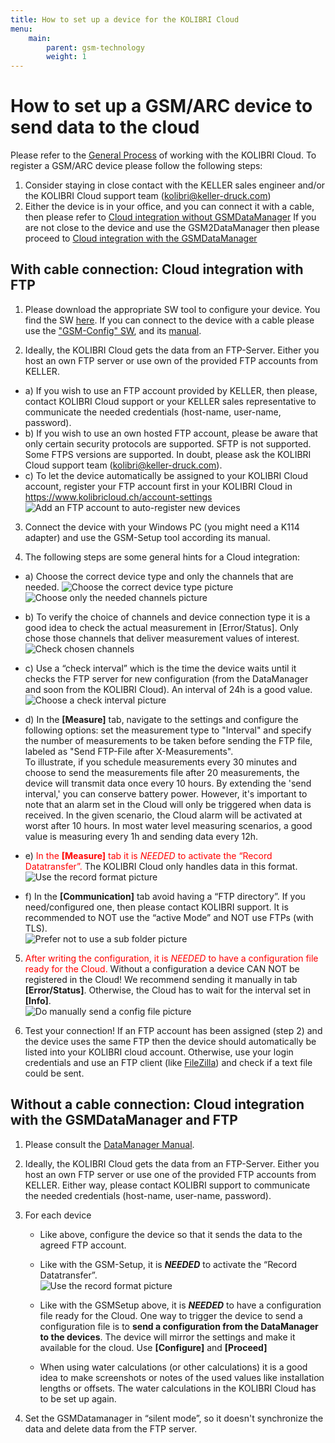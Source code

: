 ```yaml
---
title: How to set up a device for the KOLIBRI Cloud
menu:
    main:
        parent: gsm-technology
        weight: 1
---
```


# How to set up a GSM/ARC device to send data to the cloud

Please refer to the [General Process](https://docs.kolibricloud.ch/overview/process) of working with the KOLIBRI Cloud.
To register a GSM/ARC device please follow the following steps:

1. Consider staying in close contact with the KELLER sales engineer and/or the KOLIBRI Cloud support team (kolibri@keller-druck.com)  
2. Either the device is in your office, and you can connect it with a cable, then please refer to [Cloud integration without GSMDataManager](#cloud-integration-without-gsmdatamanager) If you are not close to the device and use the GSM2DataManager then please proceed to [Cloud integration with the GSMDataManager](#cloud-integration-with-the-gsmdatamanager)

## With cable connection: Cloud integration with FTP

1. Please download the appropriate SW tool to configure your device. You find the SW [here](https://www.keller-druck.com/home_e/paprod_e/software_e.asp). If you can connect to the device with a cable please use the ["GSM-Config" SW](https://www.keller-druck2.ch/swupdate/GSMSetup/GSMSetup.zip), and its [manual](https://www.keller-druck2.ch/swupdate/GSMSetup/manual/man_gsm2_e_en.pdf).

2. Ideally, the KOLIBRI Cloud gets the data from an FTP-Server. Either you host an own FTP server or use own of the provided FTP accounts from KELLER. 

  - a) If you wish to use an FTP account provided by KELLER, then please, contact KOLIBRI Cloud support or your KELLER sales representative to communicate the needed credentials (host-name, user-name, password).
  - b) If you wish to use an own hosted FTP account, please be aware that only certain security protocols are supported. SFTP is not supported. Some FTPS versions are supported. In doubt, please ask the KOLIBRI Cloud support team (kolibri@keller-druck.com).
  - c) To let the device automatically be assigned to your KOLIBRI Cloud account, register your FTP account first in your KOLIBRI Cloud in https://www.kolibricloud.ch/account-settings  
  ![Add an FTP account to auto-register new devices](../add-ftp-account.png "Add a FTP account to auto-register new devices")

3. Connect the device with your Windows PC (you might need a K114 adapter) and use the GSM-Setup tool according its manual.

4. The following steps are some general hints for a Cloud integration:

  - a) Choose the correct device type and only the channels that are needed.
    ![Choose the correct device type picture](../gsmsetup_correcttype.png "Choose the correct device type!") ![Choose only the needed channels picture](../gsmsetup_correctchannels.png "Choose only the needed channels!")  

  - b) To verify the choice of channels and device connection type it is a good idea to check the actual measurement in [Error/Status]. Only chose those channels that deliver measurement values of interest.  
    ![Check chosen channels](../gsmsetup_verifyactivechannels.png "Check chosen channels!")  
    
  - c) Use a “check interval” which is the time the device waits until it checks the FTP server for new configuration (from the DataManager and soon from the KOLIBRI Cloud). An interval of 24h is a good value.
    ![Choose a check interval picture](../gsmsetup_checkinterval.png "Check the interval!")  

  - d) In the **[Measure]** tab, navigate to the settings and configure the following options: set the measurement type to "Interval" and specify the number of measurements to be taken before sending the FTP file, labeled as "Send FTP-File after X-Measurements".   
  To illustrate, if you schedule measurements every 30 minutes and choose to send the measurements file after 20 measurements, the device will transmit data once every 10 hours. By extending the 'send interval,' you can conserve battery power. However, it's important to note that an alarm set in the Cloud will only be triggered when data is received. In the given scenario, the Cloud alarm will be activated at worst after 10 hours. 
In most water level measuring scenarios, a good value is measuring every 1h and sending data every 12h.  

  - e) <span style="color:red">In the **[Measure]** tab it is *NEEDED* to activate the “Record Datatransfer”.</span> The KOLIBRI Cloud only handles data in this format.  
    ![Use the record format picture](../gsmsetup_recordformat.png "Use the record format!")  

  - f) In the **[Communication]** tab avoid having a “FTP directory”. If you need/configured one, then please contact KOLIBRI support. It is recommended to NOT use the “active Mode” and NOT use FTPs (with TLS).  
    ![Prefer not to use a sub folder picture](../gsmsetup_ftpsettings.png "Prefer not to use a sub folder!") 

5. <span style="color:red">After writing the configuration, it is *NEEDED* to have a configuration file ready for the Cloud.</span> Without a configuration a device CAN NOT be registered in the Cloud! We recommend sending it manually in tab **[Error/Status]**. Otherwise, the Cloud has to wait for the interval set in **[Info]**.  
![Do manually send a config file picture](../gsmsetup_sendconfigfile.png "Do manually send a config file!") 


6. Test your connection! If an FTP account has been assigned (step 2) and the device uses the same FTP then the device should automatically be listed into your KOLIBRI cloud account. Otherwise, use your login credentials and use an FTP client (like [FileZilla](https://filezilla-project.org/)) and check if a text file could be sent.  

## Without a cable connection: Cloud integration with the GSMDataManager and FTP

1. Please consult the [DataManager Manual](https://www.keller-druck2.ch/swupdate/InstallerGSM2Datamanager/manual/MAN_Datamanager_EN_en.pdf).

2. Ideally, the KOLIBRI Cloud gets the data from an FTP-Server. Either you host an own FTP server or use one of the provided FTP accounts from KELLER. Either way, please contact KOLIBRI support to communicate the needed credentials (host-name, user-name, password).  

3. For each device  
    - Like above, configure the device so that it sends the data to the agreed FTP account.

    - Like with the GSM-Setup, it is ***NEEDED*** to activate the “Record Datatransfer”.  
    ![Use the record format picture](../datamanager_recordformat.png "Use the record format!")  

    - Like with the GSMSetup above, it is ***NEEDED*** to have a configuration file ready for the Cloud. One way to trigger the device to send a configuration file is to **send a configuration from the DataManager to the devices**. The device will mirror the settings and make it available for the cloud.
    Use **[Configure]** and **[Proceed]**

    - When using water calculations (or other calculations) it is a good idea to make screenshots or notes of the used values like installation lengths or offsets. The water calculations in the KOLIBRI Cloud has to be set up again.  

4. Set the GSMDatamanager in “silent mode”, so it doesn't synchronize the data and delete data from the FTP server.  
